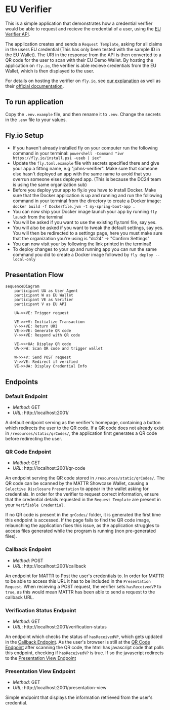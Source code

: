 # EU Verifier
This is a simple application that demonstrates how a credential verifier would be able to request and recieve the credential of a user, using the [EU Verifier API](https://verifier.eudiw.dev/home).

The application creates and sends a `Request Template`, asking for all claims in the users EU credential (This has only been tested with the sample ID in the EU Wallet). 
The URI in the response from the API is then converted to a QR code for the user to scan with their EU Demo Wallet. 
By hosting the application on `fly.io`, the verifier is able recieve credentials from the EU Wallet, which is then displayed to the user.

For details on hosting the verifier on `fly.io`, see [our explanation](https://github.com/felleslosninger/dc24-wallet-verifier/?tab=readme-ov-file#flyio-setup) as well as their [official documentation](https://fly.io/docs/getting-started/).
  
## To run application
Copy the `.env.example` file, and then rename it to `.env`. Change the secrets in the `.env` file to your values.

## Fly.io Setup
- If you haven't already installed fly on your computer run the following command in your terminal:
`powershell -Command "iwr https://fly.io/install.ps1 -useb | iex"`
- Update the `fly.toml.example` file with secrets specified there and give your app a fitting name, e.g "johns-verifier". Make sure that someone else hasn't deployed an app with the same name to avoid that you overrun someone elses deployed app. (This is because the DC24 team is using the same organization sub)
- Before you deploy your app to fly.io you have to install Docker. Make sure that the Docker application is up and running and run the following command in your terminal from the directory to create a Docker image:
`docker build -f Dockerfile.jvm -t my-spring-boot-app .`
- You can now ship your Docker image launch your app by running `fly launch` from the terminal
- You will be asked if you want to use the existing fly.toml file, say yes.
- You will also be asked if you want to tweak the default settings, say yes. You will then be redirected to a settings page, here you must make sure that the organization you're using is "dc24" -> "Confirm Settings"
- You can now visit your by following the link printed in the terminal!
- To deploy changes to your up and running app you can run the same command you did to create a Docker image followed by `fly deploy --local-only`



## Presentation Flow

```mermaid
sequenceDiagram    
    participant UA as User Agent
    participant W as EU Wallet
    participant VE as Verifier
    participant V as EU API

    UA->>VE: Trigger request 
    
    VE->>+V: Initialize Transaction
    V->>+VE: Return URI
    VE->>VE: Generate QR code
    V->>+VE: Respond with QR code

    VE->>+UA: Display QR code
    UA->>W: Scan QR code and trigger wallet

    W->>+V: Send POST request
    V->>VE: Redirect if verified
    VE->>UA: Display Credential Info 
```


## Endpoints
### Default Endpoint

- _Method_: GET
- _URL_: http://localhost:2001/

A default endpoint serving as the verifier's homepage, containing a button which redirects the user to the QR code. If a QR code does not already exist in `/resources/static/qrCodes/`, the application first generates a QR code before redirecting the user.


### QR Code Endpoint

- _Method_: GET
- _URL_: http://localhost:2001/qr-code

An endpoint serving the QR code stored in `/resources/static/qrCodes/`. The QR code can be scanned by the MATTR Showcase Wallet, causing a `Selective Disclosure` `Presentation` to appear in the wallet asking for credentials. In order for the verifier to request correct information, ensure that the credential details requested in the `Request Template` are present in your `Verifiable Credential`.

If no QR code is present in the `qrCodes/` folder, it is generated the first time this endpoint is accessed. If the page fails to find the QR code image, relaunching the application fixes this issue, as the application struggles to access files generated while the program is running (non pre-generated files).


### Callback Endpoint

- _Method_: POST
- _URL_: http://localhost:2001/callback

An endpoint for MATTR to Post the user's credentials to. In order for MATTR to be able to access this URL it has to be included in the `Presentation Request`. When recieving a POST request, the verifier sets `hasReceivedVP` to `true`, as this would mean MATTR has been able to send a request to the callback URL.


### Verification Status Endpoint

- _Method_: GET
- _URL_: http://localhost:2001/verification-status

An endpoint which checks the status of `hasReceivedVP`, which gets updated in the [Callback Endpoint](https://github.com/felleslosninger/dc24-wallet-verifier/?tab=readme-ov-file#callback-endpoint). As the user's browser is still at the [QR Code Endpoint](https://github.com/felleslosninger/dc24-wallet-verifier/?tab=readme-ov-file#qr-code-endpoint) after scanning the QR code, the html has javascript code that polls this endpoint, checking if `hasReceivedVP` is true. If so the javascript redirects to the [Presentation View Endpoint](https://github.com/felleslosninger/dc24-wallet-verifier/?tab=readme-ov-file#presentation-view-endpoint)


### Presentation View Endpoint

- _Method_: GET
- _URL_: http://localhost:2001/presentation-view

Simple endpoint that displays the information retrieved from the user's credential.
